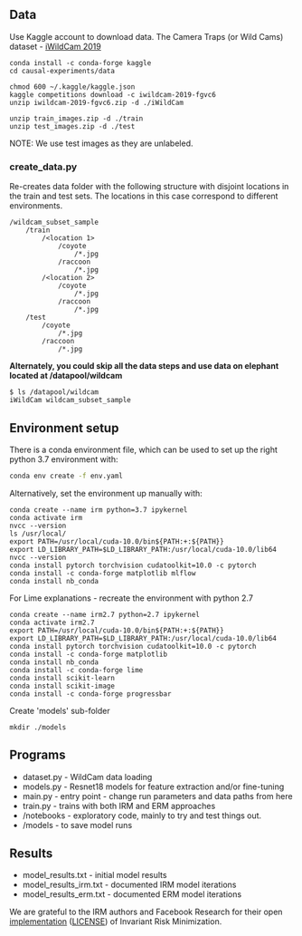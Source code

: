## Data

Use Kaggle account to download data. The Camera Traps (or Wild Cams) dataset - [iWildCam 2019](https://github.com/visipedia/iwildcam_comp) 

```
conda install -c conda-forge kaggle
cd causal-experiments/data

chmod 600 ~/.kaggle/kaggle.json
kaggle competitions download -c iwildcam-2019-fgvc6
unzip iwildcam-2019-fgvc6.zip -d ./iWildCam

unzip train_images.zip -d ./train
unzip test_images.zip -d ./test
```

NOTE: We use test images as they are unlabeled.

### create_data.py

Re-creates data folder with the following structure with disjoint locations in the train and test sets. The locations in this case correspond to different environments.

```
/wildcam_subset_sample
    /train
        /<location 1>
            /coyote
                /*.jpg
            /raccoon
                /*.jpg
        /<location 2>
            /coyote
                /*.jpg
            /raccoon
                /*.jpg
    /test
        /coyote
            /*.jpg
        /raccoon
            /*.jpg
```

**Alternately, you could skip all the data steps and use data on elephant located at /datapool/wildcam**

```
$ ls /datapool/wildcam
iWildCam wildcam_subset_sample
```

## Environment setup

There is a conda environment file, which can be used to set up the right python 3.7 environment with:

```bash
conda env create -f env.yaml
```

Alternatively, set the environment up manually with:

```
conda create --name irm python=3.7 ipykernel
conda activate irm
nvcc --version
ls /usr/local/
export PATH=/usr/local/cuda-10.0/bin${PATH:+:${PATH}}
export LD_LIBRARY_PATH=$LD_LIBRARY_PATH:/usr/local/cuda-10.0/lib64
nvcc --version
conda install pytorch torchvision cudatoolkit=10.0 -c pytorch
conda install -c conda-forge matplotlib mlflow
conda install nb_conda
```

For Lime explanations - recreate the environment with python 2.7

```
conda create --name irm2.7 python=2.7 ipykernel
conda activate irm2.7
export PATH=/usr/local/cuda-10.0/bin${PATH:+:${PATH}}
export LD_LIBRARY_PATH=$LD_LIBRARY_PATH:/usr/local/cuda-10.0/lib64
conda install pytorch torchvision cudatoolkit=10.0 -c pytorch
conda install -c conda-forge matplotlib
conda install nb_conda
conda install -c conda-forge lime
conda install scikit-learn
conda install scikit-image
conda install -c conda-forge progressbar
```

Create 'models' sub-folder

```
mkdir ./models
```

## Programs

* dataset.py - WildCam data loading
* models.py - Resnet18 models for feature extraction and/or fine-tuning
* main.py - entry point - change run parameters and data paths from here
* train.py - trains with both IRM and ERM approaches
* /notebooks - exploratory code, mainly to try and test things out. 
* /models - to save model runs

## Results

* model_results.txt - initial model results
* model_results_irm.txt - documented IRM model iterations
* model_results_erm.txt - documented ERM model iterations

We are grateful to the IRM authors and Facebook Research for their open [implementation](https://github.com/facebookresearch/InvariantRiskMinimization) ([LICENSE](https://github.com/facebookresearch/InvariantRiskMinimization/blob/master/LICENSE)) of Invariant Risk Minimization.

